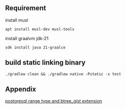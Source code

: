 
## Requirement

install musl

```shell
apt install musl-dev musl-tools
```

install graalvm jdk-21

```shell
sdk install java 21-graalce
```


## build static linking binary

```shell
./gradlew clean && ./gradlew native -Pstatic -x test
```


## Appendix

[postgresql range type and btree_gist extension](https://www.postgresql.org/docs/current/rangetypes.html)

